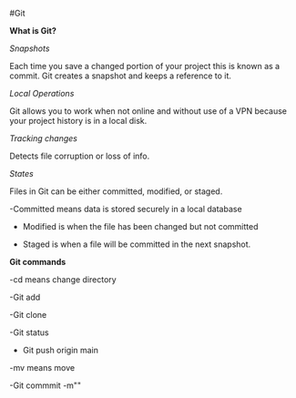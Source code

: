 #Git

**What is Git?**

*Snapshots*

Each time you save a changed portion of your project this is known as a commit. Git creates a snapshot and keeps a reference to it.

*Local Operations*

Git allows you to work when not online and without use of a VPN because your project history is in a local disk.

*Tracking changes*

Detects file corruption or loss of info.

*States*

Files in Git can be either committed, modified, or staged.

-Committed means data is stored securely in a local database

- Modified is when the file has been changed but not committed

- Staged is when a file will be committed in the next snapshot.

**Git commands**

-cd means change directory

-Git add 

-Git clone

-Git status

- Git push origin main

-mv means move

-Git commmit -m""